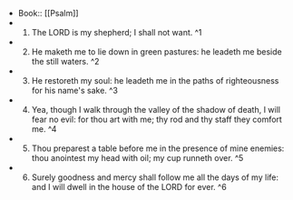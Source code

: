- Book:: [[Psalm]]
- 1. The LORD is my shepherd; I shall not want. ^1
- 2. He maketh me to lie down in green pastures: he leadeth me beside the still waters. ^2
- 3. He restoreth my soul: he leadeth me in the paths of righteousness for his name's sake. ^3
- 4. Yea, though I walk through the valley of the shadow of death, I will fear no evil: for thou art with me; thy rod and thy staff they comfort me. ^4
- 5. Thou preparest a table before me in the presence of mine enemies: thou anointest my head with oil; my cup runneth over. ^5
- 6. Surely goodness and mercy shall follow me all the days of my life: and I will dwell in the house of the LORD for ever. ^6
